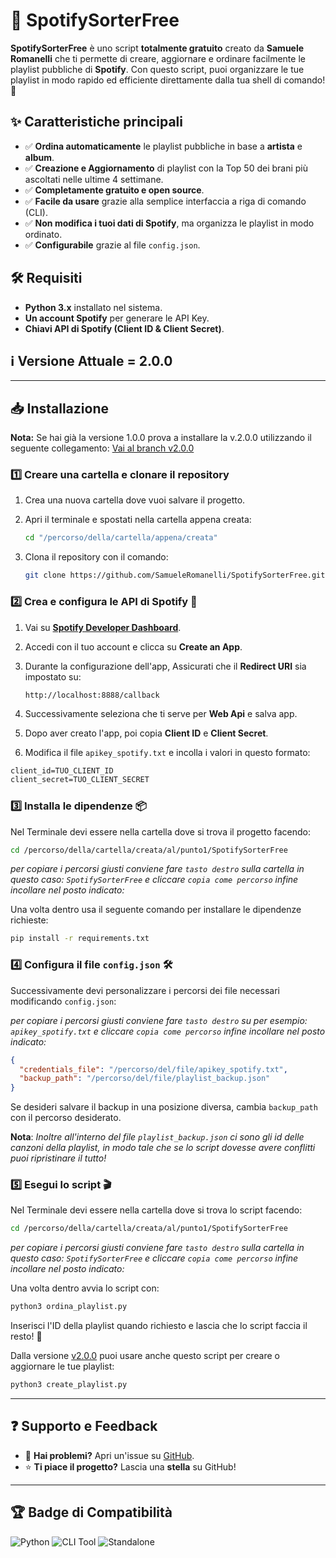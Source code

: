 # 🎵 SpotifySorterFree

**SpotifySorterFree** è uno script **totalmente gratuito** creato da **Samuele Romanelli** che ti permette di creare, aggiornare e ordinare facilmente le playlist pubbliche di **Spotify**. Con questo script, puoi organizzare le tue playlist in modo rapido ed efficiente direttamente dalla tua shell di comando! 🚀

## ✨ Caratteristiche principali
- ✅ **Ordina automaticamente** le playlist pubbliche in base a **artista** e **album**.
- ✅ **Creazione e Aggiornamento** di playlist con la Top 50 dei brani più ascoltati nelle ultime 4 settimane.
- ✅ **Completamente gratuito e open source**.
- ✅ **Facile da usare** grazie alla semplice interfaccia a riga di comando (CLI).
- ✅ **Non modifica i tuoi dati di Spotify**, ma organizza le playlist in modo ordinato.
- ✅ **Configurabile** grazie al file `config.json`.

## 🛠️ Requisiti
- **Python 3.x** installato nel sistema.
- **Un account Spotify** per generare le API Key.
- **Chiavi API di Spotify (Client ID & Client Secret)**.

## ℹ️ Versione Attuale = 2.0.0

---

## 📥 Installazione

**Nota:** Se hai già la versione 1.0.0 prova a installare la v.2.0.0 utilizzando il seguente collegamento:
[Vai al branch v2.0.0](https://github.com/SamueleRomanelli/SpotifySorterFree/tree/v2.0.0)

### 1️⃣ Creare una cartella e clonare il repository

1. Crea una nuova cartella dove vuoi salvare il progetto.

2. Apri il terminale e spostati nella cartella appena creata:

   ```bash
   cd "/percorso/della/cartella/appena/creata"
   ```

3. Clona il repository con il comando:

   ```bash
   git clone https://github.com/SamueleRomanelli/SpotifySorterFree.git
   ```

### 2️⃣ Crea e configura le API di Spotify 🔑

1. Vai su **[Spotify Developer Dashboard](https://developer.spotify.com/dashboard/applications)**.

2. Accedi con il tuo account e clicca su **Create an App**.

3. Durante la configurazione dell'app, Assicurati che il **Redirect URI** sia impostato su:
   ```
   http://localhost:8888/callback
   ```

4. Successivamente seleziona che ti serve per **Web Api** e salva app.

5. Dopo aver creato l'app, poi copia **Client ID** e **Client Secret**.

6. Modifica il file `apikey_spotify.txt` e incolla i valori in questo formato:

```txt
client_id=TUO_CLIENT_ID
client_secret=TUO_CLIENT_SECRET
```

### 3️⃣ Installa le dipendenze 📦

Nel Terminale devi essere nella cartella dove si trova il progetto facendo:

```bash
cd /percorso/della/cartella/creata/al/punto1/SpotifySorterFree
```

_per copiare i percorsi giusti conviene fare `tasto destro` sulla cartella in questo caso: `SpotifySorterFree` e cliccare `copia come percorso` infine incollare nel posto indicato:_

Una volta dentro usa il seguente comando per installare le dipendenze richieste:

```bash
pip install -r requirements.txt
```

### 4️⃣ Configura il file `config.json` 🛠

Successivamente devi personalizzare i percorsi dei file necessari modificando `config.json`:

_per copiare i percorsi giusti conviene fare `tasto destro` su per esempio: `apikey_spotify.txt` e cliccare `copia come percorso` infine incollare nel posto indicato:_

```json
{
  "credentials_file": "/percorso/del/file/apikey_spotify.txt",
  "backup_path": "/percorso/del/file/playlist_backup.json"
}
```

Se desideri salvare il backup in una posizione diversa, cambia `backup_path` con il percorso desiderato.

**Nota**: _Inoltre all'interno del file `playlist_backup.json` ci sono gli id delle canzoni della playlist, in modo tale che se lo script dovesse avere conflitti puoi ripristinare il tutto!_

### 5️⃣ Esegui lo script 🎬

Nel Terminale devi essere nella cartella dove si trova lo script facendo:

```bash
cd /percorso/della/cartella/creata/al/punto1/SpotifySorterFree
```

_per copiare i percorsi giusti conviene fare `tasto destro` sulla cartella in questo caso: `SpotifySorterFree` e cliccare `copia come percorso` infine incollare nel posto indicato:_

Una volta dentro avvia lo script con:

```bash
python3 ordina_playlist.py
```
Inserisci l'ID della playlist quando richiesto e lascia che lo script faccia il resto! 🎵

Dalla versione [v2.0.0](https://github.com/SamueleRomanelli/SpotifySorterFree/tree/v2.0.0) puoi usare anche questo script per creare o aggiornare le tue playlist:

```bash
python3 create_playlist.py
```

---

## ❓ Supporto e Feedback
- 📩 **Hai problemi?** Apri un'issue su [GitHub](https://github.com/SamueleRomanelli/SpotifySorterFree/issues).
- ⭐ **Ti piace il progetto?** Lascia una **stella** su GitHub!

---

## 🏆 Badge di Compatibilità
![Python](https://img.shields.io/badge/Python-3.x-blue?logo=python&logoColor=white)
![CLI Tool](https://img.shields.io/badge/CLI-Tool-informational?logo=terminal&logoColor=white)
![Standalone](https://img.shields.io/badge/Standalone-Yes-green)

